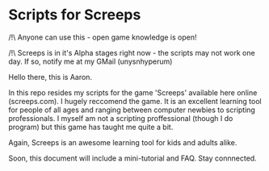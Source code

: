 # Scripts for Screeps

/!\ Anyone can use this - open game knowledge is open!

/!\ Screeps is in it's Alpha stages right now - the scripts may not work one day. If so, notify me at my GMail (unysnhyperum)

Hello there, this is Aaron.

In this repo resides my scripts for the game 'Screeps' available here online (screeps.com). I hugely reccomend the game. It is an excellent learning tool for people of all ages and ranging between computer newbies to scripting professionals. I myself am not a scripting proffessional (though I do program) but this game has taught me quite a bit.

Again, Screeps is an awesome learning tool for kids and adults alike.

Soon, this document will include a mini-tutorial and FAQ. Stay connnected.
